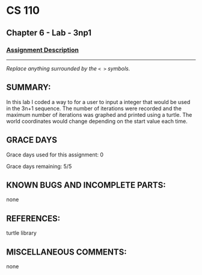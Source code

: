 # CS 110
## Chapter 6 - Lab - 3np1

### [Assignment Description](https://docs.google.com/document/d/1k8qs8vIsvlLiU3KX9Uql6LjVPWp0CBAjo_oArBhH2k4/edit?usp=sharing)

***

_Replace anything surrounded by the `< >` symbols._

## SUMMARY:
 In this lab I coded a way to for a user to input a integer that would be used in the 3n+1 sequence. The number of iterations were recorded and the maximum number of iterations was graphed and printed using a turtle. The world coordinates would change depending on the start value each time. 

## GRACE DAYS
Grace days used for this assignment: 0

Grace days remaining: 5/5

## KNOWN BUGS AND INCOMPLETE PARTS:
 none

## REFERENCES:
 turtle library

## MISCELLANEOUS COMMENTS:
  none